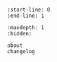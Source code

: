 ```{include} ../README.md
:start-line: 0
:end-line: 1
```

```{toctree}
:maxdepth: 1
:hidden:

about
changelog
```
